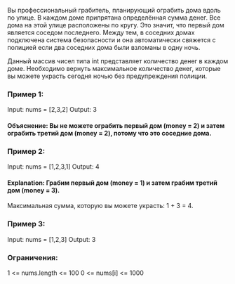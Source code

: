 Вы профессиональный грабитель, планирующий ограбить дома вдоль по улице. В каждом доме припрятана определённая сумма денег.
Все дома на этой улице расположены по кругу. Это значит, что первый дом является соседом последнего. Между тем, в соседних домах подключена система безопасности
и она автоматически свяжется с полицией если два соседних дома были взломаны в одну ночь.

Данный массив чисел типа int представляет количество денег в каждом доме. Необходимо вернуть максимальное количество денег, которые вы можете украсть
сегодня ночью без предупреждения полиции.

### Пример 1:

Input: nums = [2,3,2]
Output: 3
#### Объяснение: Вы не можете ограбить первый дом (money = 2) и затем ограбить третий дом (money = 2), потому что это соседние дома.

### Пример 2:
Input: nums = [1,2,3,1]
Output: 4
#### Explanation: Грабим первый дом (money = 1) и затем грабим третий дом (money = 3).
Максимальная сумма, которую вы можете украсть: 1 + 3 = 4.

### Пример 3:
Input: nums = [1,2,3]
Output: 3
 
### Ограничения:
1 <= nums.length <= 100
0 <= nums[i] <= 1000
